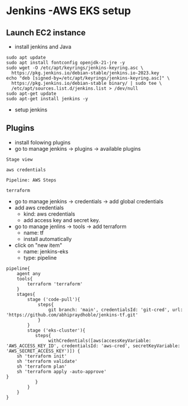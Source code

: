 # Jenkins -AWS EKS setup
## Launch EC2 instance 
- install jenkins and Java
```
sudo apt update
sudo apt install fontconfig openjdk-21-jre -y
sudo wget -O /etc/apt/keyrings/jenkins-keyring.asc \
  https://pkg.jenkins.io/debian-stable/jenkins.io-2023.key
echo "deb [signed-by=/etc/apt/keyrings/jenkins-keyring.asc]" \
  https://pkg.jenkins.io/debian-stable binary/ | sudo tee \
  /etc/apt/sources.list.d/jenkins.list > /dev/null
sudo apt-get update
sudo apt-get install jenkins -y
```
- setup jenkins
## Plugins
- install folowing plugins
- go to manage jenkins -> plugins -> available plugins
```
Stage view
```
```
aws credentials
```
```
Pipeline: AWS Steps
```
```
terraform
```
- go to manage jenkins -> credentials  -> add global credentials
- add aws credentials
   - kind: aws credentials
   - add access key and secret key.
- go to manage jenlins -> tools -> add terraform
   - name: tf
   - install automatically 
- click on "new item"
   - name: jenkins-eks
   - type: pipeline
```
pipeline{
    agent any
    tools{
        terraform 'terraform'
    }
    stages{
        stage ('code-pull'){
            steps{
                git branch: 'main', credentialsId: 'git-cred', url: 'https://github.com/abhipraydhoble/jenkins-tf.git'
            }
        }
        stage ('eks-cluster'){
           steps{
                withCredentials([aws(accessKeyVariable: 'AWS_ACCESS_KEY_ID', credentialsId: 'aws-cred', secretKeyVariable: 'AWS_SECRET_ACCESS_KEY')]) {
    sh 'terraform init'
    sh 'terraform validate'
    sh 'terraform plan'
    sh 'terraform apply -auto-approve'
}
           }
        }
    }
}
```
